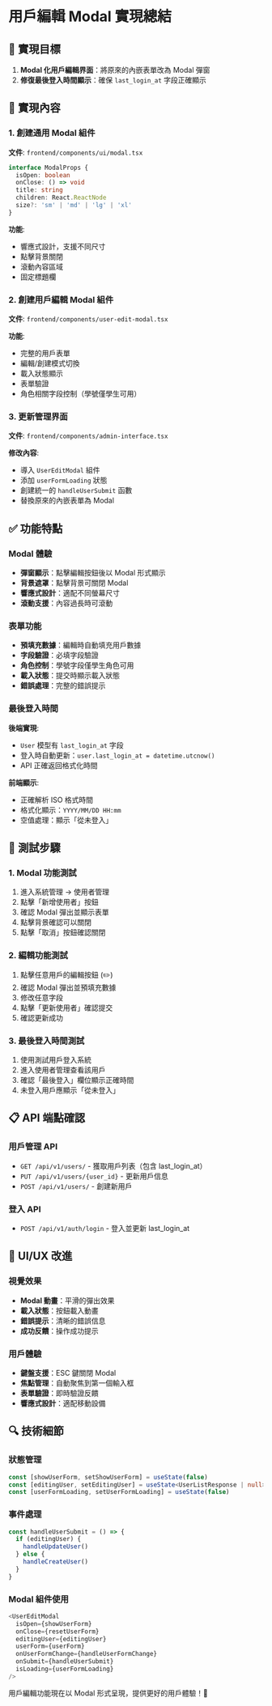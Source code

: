 # 用戶編輯 Modal 實現總結

## 🎯 實現目標

1. **Modal 化用戶編輯界面**：將原來的內嵌表單改為 Modal 彈窗
2. **修復最後登入時間顯示**：確保 `last_login_at` 字段正確顯示

## 🔧 實現內容

### 1. 創建通用 Modal 組件

**文件**: `frontend/components/ui/modal.tsx`

```typescript
interface ModalProps {
  isOpen: boolean
  onClose: () => void
  title: string
  children: React.ReactNode
  size?: 'sm' | 'md' | 'lg' | 'xl'
}
```

**功能**:
- 響應式設計，支援不同尺寸
- 點擊背景關閉
- 滾動內容區域
- 固定標題欄

### 2. 創建用戶編輯 Modal 組件

**文件**: `frontend/components/user-edit-modal.tsx`

**功能**:
- 完整的用戶表單
- 編輯/創建模式切換
- 載入狀態顯示
- 表單驗證
- 角色相關字段控制（學號僅學生可用）

### 3. 更新管理界面

**文件**: `frontend/components/admin-interface.tsx`

**修改內容**:
- 導入 `UserEditModal` 組件
- 添加 `userFormLoading` 狀態
- 創建統一的 `handleUserSubmit` 函數
- 替換原來的內嵌表單為 Modal

## ✅ 功能特點

### Modal 體驗
- **彈窗顯示**：點擊編輯按鈕後以 Modal 形式顯示
- **背景遮罩**：點擊背景可關閉 Modal
- **響應式設計**：適配不同螢幕尺寸
- **滾動支援**：內容過長時可滾動

### 表單功能
- **預填充數據**：編輯時自動填充用戶數據
- **字段驗證**：必填字段驗證
- **角色控制**：學號字段僅學生角色可用
- **載入狀態**：提交時顯示載入狀態
- **錯誤處理**：完整的錯誤提示

### 最後登入時間

**後端實現**:
- `User` 模型有 `last_login_at` 字段
- 登入時自動更新：`user.last_login_at = datetime.utcnow()`
- API 正確返回格式化時間

**前端顯示**:
- 正確解析 ISO 格式時間
- 格式化顯示：`YYYY/MM/DD HH:mm`
- 空值處理：顯示「從未登入」

## 🧪 測試步驟

### 1. Modal 功能測試
1. 進入系統管理 → 使用者管理
2. 點擊「新增使用者」按鈕
3. 確認 Modal 彈出並顯示表單
4. 點擊背景確認可以關閉
5. 點擊「取消」按鈕確認關閉

### 2. 編輯功能測試
1. 點擊任意用戶的編輯按鈕 (✏️)
2. 確認 Modal 彈出並預填充數據
3. 修改任意字段
4. 點擊「更新使用者」確認提交
5. 確認更新成功

### 3. 最後登入時間測試
1. 使用測試用戶登入系統
2. 進入使用者管理查看該用戶
3. 確認「最後登入」欄位顯示正確時間
4. 未登入用戶應顯示「從未登入」

## 📋 API 端點確認

### 用戶管理 API
- `GET /api/v1/users/` - 獲取用戶列表（包含 last_login_at）
- `PUT /api/v1/users/{user_id}` - 更新用戶信息
- `POST /api/v1/users/` - 創建新用戶

### 登入 API
- `POST /api/v1/auth/login` - 登入並更新 last_login_at

## 🎨 UI/UX 改進

### 視覺效果
- **Modal 動畫**：平滑的彈出效果
- **載入狀態**：按鈕載入動畫
- **錯誤提示**：清晰的錯誤信息
- **成功反饋**：操作成功提示

### 用戶體驗
- **鍵盤支援**：ESC 鍵關閉 Modal
- **焦點管理**：自動聚焦到第一個輸入框
- **表單驗證**：即時驗證反饋
- **響應式設計**：適配移動設備

## 🔍 技術細節

### 狀態管理
```typescript
const [showUserForm, setShowUserForm] = useState(false)
const [editingUser, setEditingUser] = useState<UserListResponse | null>(null)
const [userFormLoading, setUserFormLoading] = useState(false)
```

### 事件處理
```typescript
const handleUserSubmit = () => {
  if (editingUser) {
    handleUpdateUser()
  } else {
    handleCreateUser()
  }
}
```

### Modal 組件使用
```typescript
<UserEditModal
  isOpen={showUserForm}
  onClose={resetUserForm}
  editingUser={editingUser}
  userForm={userForm}
  onUserFormChange={handleUserFormChange}
  onSubmit={handleUserSubmit}
  isLoading={userFormLoading}
/>
```

用戶編輯功能現在以 Modal 形式呈現，提供更好的用戶體驗！🎉 